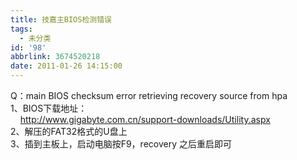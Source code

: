 ```yaml
---
title: 技嘉主BIOS检测错误
tags:
  - 未分类
id: '98'
abbrlink: 3674520218
date: 2011-01-26 14:15:00
---
```


Q：main BIOS checksum error retrieving recovery source from hpa  
1、BIOS下载地址：  
    http://www.gigabyte.com.cn/support-downloads/Utility.aspx  
2、解压的FAT32格式的U盘上  
3、插到主板上，启动电脑按F9，recovery 之后重启即可